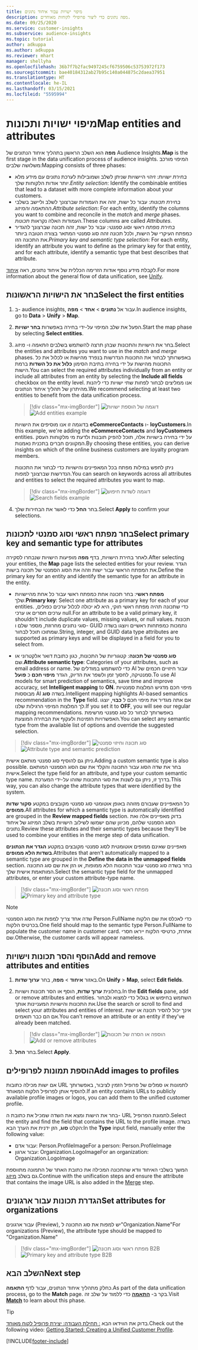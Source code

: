 ```yaml
---
title: מיפוי ישויות עבור איחוד נתונים
description: מפה נתונים כדי ליצור פרופילי לקוחות מאוחדים.
ms.date: 09/25/2020
ms.service: customer-insights
ms.subservice: audience-insights
ms.topic: tutorial
author: adkuppa
ms.author: adkuppa
ms.reviewer: mhart
manager: shellyha
ms.openlocfilehash: 36b7f7b2fac9497245cf6759506c53753972f173
ms.sourcegitcommit: bae40184312ab27b95c140a044875c2daea37951
ms.translationtype: HT
ms.contentlocale: he-IL
ms.lasthandoff: 03/15/2021
ms.locfileid: "5595994"
---
```

# <a name="map-entities-and-attributes"></a><span data-ttu-id="c7fa6-103">מיפוי ישויות ותכונות</span><span class="sxs-lookup"><span data-stu-id="c7fa6-103">Map entities and attributes</span></span>

<span data-ttu-id="c7fa6-104">**מפה** הוא השלב הראשון בתהליך איחוד הנתונים של Audience Insights.</span><span class="sxs-lookup"><span data-stu-id="c7fa6-104">**Map** is the first stage in the data unification process of audience insights.</span></span> <span data-ttu-id="c7fa6-105">המיפוי מורכב משלושה שלבים:</span><span class="sxs-lookup"><span data-stu-id="c7fa6-105">Mapping consists of three phases:</span></span>

- <span data-ttu-id="c7fa6-106">*בחירת ישויות*: זיהוי היישויות שניתן לשלב ושמובילות לערכת נתונים עם מידע מלא יותר אודות הלקוחות שלך.</span><span class="sxs-lookup"><span data-stu-id="c7fa6-106">*Entity selection*: Identify the combinable entities that lead to a dataset with more complete information about your customers.</span></span>
- <span data-ttu-id="c7fa6-107">*בחירת תכונות*: עבור כל ישות, זהה את העמודות שברצונך לשלב וליישב בשלבי *ההתאמה* *והמיזוג*.</span><span class="sxs-lookup"><span data-stu-id="c7fa6-107">*Attribute selection*: For each entity, identify the columns you want to combine and reconcile in the *match* and *merge* phases.</span></span> <span data-ttu-id="c7fa6-108">העמודות האלה נקראות *תכונות*.</span><span class="sxs-lookup"><span data-stu-id="c7fa6-108">These columns are called *Attributes*.</span></span>
- <span data-ttu-id="c7fa6-109">*בחירת מפתח ראשי וסוג סמנטי*: עבור כל ישות, זהה תכונה שברצונך להגדיר כמפתח העיקרי של הישות, ולכל תכונה זהה סוג סמנטי המתאר בצורה הטובה ביותר את התכונה הזו.</span><span class="sxs-lookup"><span data-stu-id="c7fa6-109">*Primary key and semantic type selection*: For each entity, identify an attribute you want to define as the primary key for that entity, and for each attribute, identify a semantic type that best describes that attribute.</span></span>

<span data-ttu-id="c7fa6-110">לקבלת מידע נוסף אודות הזרימה הכללית של איחוד נתונים, ראה [איחוד](data-unification.md).</span><span class="sxs-lookup"><span data-stu-id="c7fa6-110">For more information about the general flow of data unification, see [Unify](data-unification.md).</span></span>

## <a name="select-the-first-entities"></a><span data-ttu-id="c7fa6-111">בחר את הישויות הראשונות</span><span class="sxs-lookup"><span data-stu-id="c7fa6-111">Select the first entities</span></span>

1. <span data-ttu-id="c7fa6-112">ב- audience insights, עבור אל **נתונים** > **אחד** > **מפה**.</span><span class="sxs-lookup"><span data-stu-id="c7fa6-112">In audience insights, go to **Data** > **Unify** > **Map**.</span></span>

2. <span data-ttu-id="c7fa6-113">הפעל את שלב המיפוי על-ידי בחירה באפשרות **בחר ישויות**.</span><span class="sxs-lookup"><span data-stu-id="c7fa6-113">Start the map phase by selecting **Select entities**.</span></span>

3. <span data-ttu-id="c7fa6-114">בחר את הישויות והתכונות שבהן תרצה להשתמש בשלבים *התאמה* ו- *מיזוג*.</span><span class="sxs-lookup"><span data-stu-id="c7fa6-114">Select the entities and attributes you want to use in the *match* and *merge* phases.</span></span> <span data-ttu-id="c7fa6-115">באפשרותך לבחור את התכונות הנדרשות בנפרד מהישות או לכלול את כל התכונות מהישות על ידי בחירה בתיבת הסימון **כלול את כל השדות** ברמת הישות.</span><span class="sxs-lookup"><span data-stu-id="c7fa6-115">You can select the required attributes individually from an entity or include all attributes from an entity by selecting the **Include all fields** checkbox on the entity level.</span></span> <span data-ttu-id="c7fa6-116">אנו ממליצים לבחור לפחות שתי ישויות כדי ליהנות מהיתרון של תהליך איחוד הנתונים.</span><span class="sxs-lookup"><span data-stu-id="c7fa6-116">We recommend selecting at least two entities to benefit from the data unification process.</span></span>

   > [!div class="mx-imgBorder"]
   > <span data-ttu-id="c7fa6-117">![דוגמה של הוספת ישויות](media/data-manager-configure-map-add-entities-example.png "דוגמה של הוספת ישויות")</span><span class="sxs-lookup"><span data-stu-id="c7fa6-117">![Add entities example](media/data-manager-configure-map-add-entities-example.png "Add entities example")</span></span>

   <span data-ttu-id="c7fa6-118">בדוגמה זו אנו מוסיפים את הישויות **eCommerceContacts** ו- **loyCustomers**.</span><span class="sxs-lookup"><span data-stu-id="c7fa6-118">In this example, we're adding the **eCommerceContacts** and **loyCustomers** entities.</span></span> <span data-ttu-id="c7fa6-119">על ידי בחירה בישויות אלה, תוכל להפיק תובנות ולדעת מי מלקוחות העסק המקוונים חברים בתכנית נאמנות.</span><span class="sxs-lookup"><span data-stu-id="c7fa6-119">By choosing these entities, you can derive insights on which of the online business customers are loyalty program members.</span></span>
   
   <span data-ttu-id="c7fa6-120">ניתן לחפש במילות מפתח בכל המאפיינים והישויות כדי לבחור את התכונות הנדרשות שברצונך למפות.</span><span class="sxs-lookup"><span data-stu-id="c7fa6-120">You can search on keywords across all attributes and entities to select the required attributes you want to map.</span></span>
   
     > [!div class="mx-imgBorder"]
   > <span data-ttu-id="c7fa6-121">![דוגמה לשדות חיפוש](media/data-manager-configure-map-search-fields-example.png "דוגמה לשדות חיפוש")</span><span class="sxs-lookup"><span data-stu-id="c7fa6-121">![Search fields example](media/data-manager-configure-map-search-fields-example.png "Search fields example")</span></span>

4. <span data-ttu-id="c7fa6-122">בחר **החל** כדי לאשר את הבחירות שלך.</span><span class="sxs-lookup"><span data-stu-id="c7fa6-122">Select **Apply** to confirm your selections.</span></span>

## <a name="select-primary-key-and-semantic-type-for-attributes"></a><span data-ttu-id="c7fa6-123">בחר מפתח ראשי וסוג סמנטי לתכונות</span><span class="sxs-lookup"><span data-stu-id="c7fa6-123">Select primary key and semantic type for attributes</span></span>

<span data-ttu-id="c7fa6-124">לאחר בחירת הישויות, בדף **מפה** מופיעות הישויות שנבחרו לסקירה.</span><span class="sxs-lookup"><span data-stu-id="c7fa6-124">After selecting your entities, the **Map** page lists the selected entities for your review.</span></span> <span data-ttu-id="c7fa6-125">הגדר את המפתח הראשי עבור ישות וזהה את הסוג הסמנטי של תכונה בישות.</span><span class="sxs-lookup"><span data-stu-id="c7fa6-125">Define the primary key for an entity and identify the semantic type for an attribute in the entity.</span></span>

- <span data-ttu-id="c7fa6-126">**מפתח ראשי**: בחר תכונה אחת כמפתח ראשי עבור כל אחת מהיישויות שלך.</span><span class="sxs-lookup"><span data-stu-id="c7fa6-126">**Primary key**: Select one attribute as a primary key for each of your entities.</span></span> <span data-ttu-id="c7fa6-127">כדי שתכונה תהיה מפתח ראשי חוקי, היא לא יכולה לכלול ערכים כפולים, ערכים חסרים או ערכי null.</span><span class="sxs-lookup"><span data-stu-id="c7fa6-127">For an attribute to be a valid primary key, it shouldn't include duplicate values, missing values, or null values.</span></span> <span data-ttu-id="c7fa6-128">תכונות סוגי נתונים מחרוזת, מספר שלם ו- GUID נתמכות כמפתחות ראשיים ויוצגו בשדה שמתוכו תוכל לבחור.</span><span class="sxs-lookup"><span data-stu-id="c7fa6-128">String, integer, and GUID data type attributes are supported as primary keys and will be displayed in a field for you to select from.</span></span>

- <span data-ttu-id="c7fa6-129">**סוג סמנטי של תכונה**: קטגוריות של התכונות, כגון כתובת דואר אלקטרוני או שם.</span><span class="sxs-lookup"><span data-stu-id="c7fa6-129">**Attribute semantic type**: Categories of your attributes, such as email address or name.</span></span> <span data-ttu-id="c7fa6-130">כדי להשתמש במודלים של AI עבור חיזויים חכמים של סמנטיקה, לחסוך זמן ולשפר את הדיוק, הגדר **מיפוי חכם** כ **פועל**.</span><span class="sxs-lookup"><span data-stu-id="c7fa6-130">To use AI models for smart prediction of semantics, save time and improve accuracy, set **Intelligent mapping** to **ON**.</span></span> <span data-ttu-id="c7fa6-131">מיפוי חכם מדגיש המלצות סמנטיות מבוססות AI בשדה **סוג**.</span><span class="sxs-lookup"><span data-stu-id="c7fa6-131">Intelligent mapping highlights AI-based semantics recommendation in the **Type** field.</span></span> <span data-ttu-id="c7fa6-132">אם אתה מגדיר את מיפוי חכם ל **כבוי**, יוצגו לך המלצות המיפוי הרגילות שלנו.</span><span class="sxs-lookup"><span data-stu-id="c7fa6-132">If you set it to **OFF**, you will see our regular mapping recommendations.</span></span> <span data-ttu-id="c7fa6-133">באפשרותך לבחור כל סוג סמנטי מרשימת האפשרויות הזמינות ולעקוף את הבחירה המוצעת.</span><span class="sxs-lookup"><span data-stu-id="c7fa6-133">You can select any semantic type from the available list of options and override the suggested selection.</span></span>

> [!div class="mx-imgBorder"]
> <span data-ttu-id="c7fa6-134">![סוג תכונה וחיזוי סמנטי](media/data-manager-configure-map-add-attributes-semantic-prediction.png "סוג תכונה וחיזוי סמנטי")</span><span class="sxs-lookup"><span data-stu-id="c7fa6-134">![Attribute type and semantic prediction](media/data-manager-configure-map-add-attributes-semantic-prediction.png "Attribute type and semantic prediction")</span></span>

<span data-ttu-id="c7fa6-135">ניתן גם להוסיף סוג סמנטי מותאם אישית.</span><span class="sxs-lookup"><span data-stu-id="c7fa6-135">Adding a custom semantic type is also possible.</span></span> <span data-ttu-id="c7fa6-136">בחר את שדה הסוג עבור התכונה והקלד את שם הסוג הסמנטי המותאם אישית.</span><span class="sxs-lookup"><span data-stu-id="c7fa6-136">Select the type field for an attribute, and type your custom semantic type name.</span></span> <span data-ttu-id="c7fa6-137">בדרך זו, ניתן גם לשנות את סוגי התכונות שזוהו על-ידי המערכת.</span><span class="sxs-lookup"><span data-stu-id="c7fa6-137">This way, you can also change the attribute types that were identified by the system.</span></span>

<span data-ttu-id="c7fa6-138">כל המאפיינים שעבורם מזוהה באופן אוטומטי סוג סמנטי מקובצים במקטע **סקור שדות ממופים**.</span><span class="sxs-lookup"><span data-stu-id="c7fa6-138">All attributes for which a semantic type is automatically identified are grouped in the **Review mapped fields** section.</span></span> <span data-ttu-id="c7fa6-139">בדוק מאפיינים אלה ואת הסוג הסמנטי שלהם, מכיוון שהם ישמשו לשילוב הישויות בשלב המיזוג של איחוד נתונים.</span><span class="sxs-lookup"><span data-stu-id="c7fa6-139">Review these attributes and their semantic types because they'll be used to combine your entities in the merge step of data unification.</span></span>

<span data-ttu-id="c7fa6-140">מאפיינים שאינם ממופים אוטומטית לסוג סמנטי מקובצים במקטע **הגדר את הנתונים בשדות הלא ממופים**.</span><span class="sxs-lookup"><span data-stu-id="c7fa6-140">Attributes that aren't automatically mapped to a semantic type are grouped in the **Define the data in the unmapped fields** section.</span></span> <span data-ttu-id="c7fa6-141">בחר בשדה סוג סמנטי עבור התכונות הלא ממופות, או הזן את שם סוג התכונה המותאמת אישית שלך.</span><span class="sxs-lookup"><span data-stu-id="c7fa6-141">Select the semantic type field for the unmapped attributes, or enter your custom attribute-type name.</span></span>

> [!div class="mx-imgBorder"]
> <span data-ttu-id="c7fa6-142">![מפתח ראשי וסוג תכונה](media/data-manager-configure-map-add-attributes.png "מפתח ראשי וסוג תכונה")</span><span class="sxs-lookup"><span data-stu-id="c7fa6-142">![Primary key and attribute type](media/data-manager-configure-map-add-attributes.png "Primary key and attribute type")</span></span>

> [!NOTE]
> <span data-ttu-id="c7fa6-143">שדה אחד צריך למפות את הסוג הסמנטי Person.FullName כדי לאכלס את שם הלקוח בכרטיס הלקוח.</span><span class="sxs-lookup"><span data-stu-id="c7fa6-143">One field should map to the semantic type Person.FullName to populate the customer name in customer card.</span></span> <span data-ttu-id="c7fa6-144">אחרת, כרטיסי הלקוח ייראו חסרי שם.</span><span class="sxs-lookup"><span data-stu-id="c7fa6-144">Otherwise, the customer cards will appear nameless.</span></span> 

## <a name="add-and-remove-attributes-and-entities"></a><span data-ttu-id="c7fa6-145">הוסף והסר תכונות וישויות</span><span class="sxs-lookup"><span data-stu-id="c7fa6-145">Add and remove attributes and entities</span></span>

1. <span data-ttu-id="c7fa6-146">באזור **איחוד** > **מפה**, בחר **ערוך שדות**.</span><span class="sxs-lookup"><span data-stu-id="c7fa6-146">On **Unify** > **Map**, select **Edit fields**.</span></span>

2. <span data-ttu-id="c7fa6-147">בחלונית **ערוך שדות**, הוסף או הסר תכונות וישויות.</span><span class="sxs-lookup"><span data-stu-id="c7fa6-147">In the **Edit fields** pane, add or remove attributes and entities.</span></span> <span data-ttu-id="c7fa6-148">השתמש בחיפוש או בגלול כדי למצוא ולבחור את התכונות והישויות המעניינות אותך.</span><span class="sxs-lookup"><span data-stu-id="c7fa6-148">Use the search or scroll to find and select your attributes and entities of interest.</span></span> <span data-ttu-id="c7fa6-149">אינך יכול להסיר תכונה או ישות אם הם כבר תואמים.</span><span class="sxs-lookup"><span data-stu-id="c7fa6-149">You can't remove an attribute or an entity if they've already been matched.</span></span>

   > [!div class="mx-imgBorder"]
   > <span data-ttu-id="c7fa6-150">![הוספה או הסרה של תכונות](media/configure-data-map-edit.png "הוספה או הסרה של תכונות")</span><span class="sxs-lookup"><span data-stu-id="c7fa6-150">![Add or remove attributes](media/configure-data-map-edit.png "Add or remove attributes")</span></span>

3. <span data-ttu-id="c7fa6-151">בחר **החל**.</span><span class="sxs-lookup"><span data-stu-id="c7fa6-151">Select **Apply**.</span></span>

## <a name="add-images-to-profiles"></a><span data-ttu-id="c7fa6-152">הוספת תמונות לפרופילים</span><span class="sxs-lookup"><span data-stu-id="c7fa6-152">Add images to profiles</span></span>

<span data-ttu-id="c7fa6-153">אם ישות מכילה כתובות URL לתמונות או סמלים של פרופיל הזמין לציבור, באפשרותך להוסיף אותן לפרופיל הלקוח המאוחד.</span><span class="sxs-lookup"><span data-stu-id="c7fa6-153">If an entity contains URLs to publicly available profile images or logos, you can add them to the unified customer profile.</span></span>

<span data-ttu-id="c7fa6-154">בחר את הישות ומצא את השדה שמכיל את כתובת ה- URL לתמונת הפרופיל.</span><span class="sxs-lookup"><span data-stu-id="c7fa6-154">Select the entity and find the field that contains the URL to the profile image.</span></span> <span data-ttu-id="c7fa6-155">בשדה הקלט **סוג**, הזן ידנית את הערך הבא:</span><span class="sxs-lookup"><span data-stu-id="c7fa6-155">In the **Type** input field, manually enter the following value:</span></span> 
- <span data-ttu-id="c7fa6-156">עבור אדם: Person.ProfileImage</span><span class="sxs-lookup"><span data-stu-id="c7fa6-156">For a person: Person.ProfileImage</span></span>
- <span data-ttu-id="c7fa6-157">עבור ארגון: Organization.LogoImage</span><span class="sxs-lookup"><span data-stu-id="c7fa6-157">For an organization: Organization.LogoImage</span></span>

<span data-ttu-id="c7fa6-158">המשך בשלבי האיחוד וודא שהתכונה המכילה את כתובת האתר של התמונה מתווספת גם בשלב [מיזוג](merge-entities.md).</span><span class="sxs-lookup"><span data-stu-id="c7fa6-158">Continue with the unification steps and ensure the attribute that contains the image URL is also added in the [Merge](merge-entities.md) step.</span></span>

## <a name="set-attributes-for-organizations"></a><span data-ttu-id="c7fa6-159">הגדרת תכונות עבור ארגונים</span><span class="sxs-lookup"><span data-stu-id="c7fa6-159">Set attributes for organizations</span></span>

<span data-ttu-id="c7fa6-160">עבור ארגונים (Preview), יש למפות את סוג התכונה ל"Organization.Name"</span><span class="sxs-lookup"><span data-stu-id="c7fa6-160">For organizations (Preview), the attribute type should be mapped to "Organization.Name"</span></span>
> [!div class="mx-imgBorder"]
> <span data-ttu-id="c7fa6-161">![מפתח ראשי וסוג תכונה B2B](media/configure-data-map-edit-b2b.png "מפתח ראשי וסוג תכונה B2B")</span><span class="sxs-lookup"><span data-stu-id="c7fa6-161">![Primary key and attribute type B2B](media/configure-data-map-edit-b2b.png "Primary key and attribute type B2B")</span></span>

## <a name="next-step"></a><span data-ttu-id="c7fa6-162">השלב הבא</span><span class="sxs-lookup"><span data-stu-id="c7fa6-162">Next step</span></span>

<span data-ttu-id="c7fa6-163">כחלק מתהליך איחוד הנתונים, עבור לדף **התאמה**.</span><span class="sxs-lookup"><span data-stu-id="c7fa6-163">As part of the data unification process, go to the **Match** page.</span></span> <span data-ttu-id="c7fa6-164">בקר ב- [**התאמה**](match-entities.md) כדי ללמוד על שלב זה.</span><span class="sxs-lookup"><span data-stu-id="c7fa6-164">Visit [**Match**](match-entities.md) to learn about this phase.</span></span>

> [!TIP]
> <span data-ttu-id="c7fa6-165">בדוק את הווידאו הבא [: תחילת העבודה: יצירת פרופיל לקוח מאוחד](https://youtu.be/oBfGEhucAxs).</span><span class="sxs-lookup"><span data-stu-id="c7fa6-165">Check out the following video: [Getting Started: Creating a Unified Customer Profile](https://youtu.be/oBfGEhucAxs).</span></span>


[!INCLUDE[footer-include](../includes/footer-banner.md)]